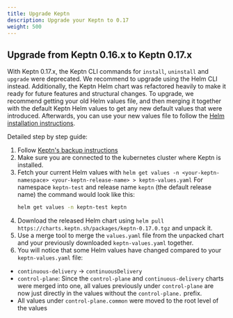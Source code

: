 ```yaml
---
title: Upgrade Keptn
description: Upgrade your Keptn to 0.17
weight: 500
---
```


## Upgrade from Keptn 0.16.x to Keptn 0.17.x

With Keptn 0.17.x, the Keptn CLI commands for `install`, `uninstall` and `upgrade` were deprecated. We recommend to upgrade using the Helm CLI instead.
Additionally, the Keptn Helm chart was refactored heavily to make it ready for future features and structural changes.
To upgrade, we recommend getting your old Helm values file, and then merging it together with the default Keptn Helm values
to get any new default values that were introduced. Afterwards, you can use your new values file to follow the
[Helm installation instructions](../install/#install-keptn).

Detailed step by step guide:
1. Follow [Keptn's backup instructions](../backup_and_restore)
2. Make sure you are connected to the kubernetes cluster where Keptn is installed.
3. Fetch your current Helm values with `helm get values -n <your-keptn-namespace> <your-keptn-release-name> > keptn-values.yaml`
   For namespace `keptn-test` and release name `keptn` (the default release name) the command would look like this:
   ```bash
   helm get values -n keptn-test keptn
   ```
4. Download the released Helm chart using `helm pull https://charts.keptn.sh/packages/keptn-0.17.0.tgz` and unpack it.
5. Use a merge tool to merge the `values.yaml` file from the unpacked chart and your previously downloaded `keptn-values.yaml` together.
6. You will notice that some Helm values have changed compared to your `keptn-values.yaml` file:
  - `continuous-delivery` -> `continuousDelivery`
  - `control-plane`: Since the `control-plane` and `continuous-delivery` charts were merged into one, all values previously under `control-plane` are now just directly in the values without the `control-plane.` prefix.
  - All values under `control-plane.common` were moved to the root level of the values
